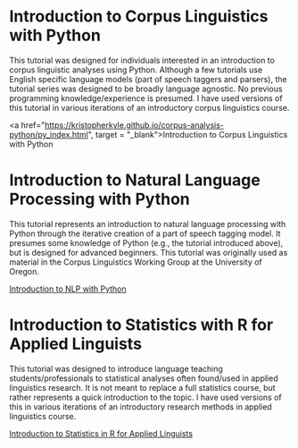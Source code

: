 # Introduction to Corpus Linguistics with Python
This tutorial was designed for individuals interested in an introduction to corpus linguistic analyses using Python. Although a few tutorials use English specific language models (part of speech taggers and parsers), the tutorial series was designed to be broadly language agnostic. No previous programming knowledge/experience is presumed. I have used versions of this tutorial in various iterations of an introductory corpus linguistics course.

<a href="https://kristopherkyle.github.io/corpus-analysis-python/py_index.html", target = "_blank">Introduction to Corpus Linguistics with Python</a>

# Introduction to Natural Language Processing with Python
This tutorial represents an introduction to natural language processing with Python through the iterative creation of a part of speech tagging model. It presumes some knowledge of Python (e.g., the tutorial introduced above), but is designed for advanced beginners. This tutorial was originally used as material in the Corpus Linguistics Working Group at the University of Oregon.

<a href = "https://kristopherkyle.github.io/Corpus-Linguistics-Working-Group/" target = "_blank">Introduction to NLP with Python</a>

# Introduction to Statistics with R for Applied Linguists
This tutorial was designed to introduce language teaching students/professionals to statistical analyses often found/used in applied linguistics research. It is not meant to replace a full statistics course, but rather represents a quick introduction to the topic. I have used versions of this in various iterations of an introductory research methods in applied linguistics course.

<a href = "https://kristopherkyle.github.io/IntroQuantALRM/" target = "_blank">Introduction to Statistics in R for Applied Linguists</a>
